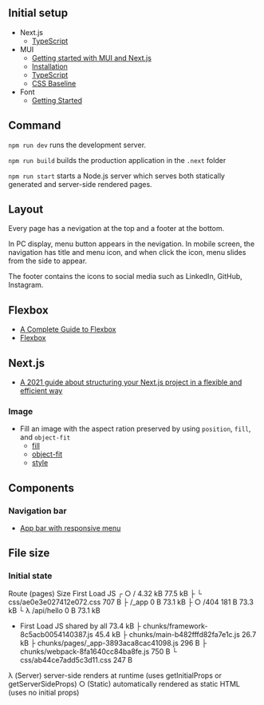 
## Initial setup

- Next.js
  - [TypeScript](https://nextjs.org/docs/basic-features/typescript)
- MUI
  - [Getting started with MUI and Next.js](https://blog.logrocket.com/getting-started-with-mui-and-next-js/)
  - [Installation](https://mui.com/material-ui/getting-started/installation/)
  - [TypeScript](https://mui.com/material-ui/guides/typescript/)
  - [CSS Baseline](https://mui.com/material-ui/react-css-baseline/)
- Font
  - [Getting Started](https://fontsource.org/docs/getting-started)

## Command

`npm run dev` runs the development server.

`npm run build` builds the production application in the `.next` folder

`npm run start` starts a Node.js server which serves both statically generated and server-side rendered pages.

## Layout

Every page has a nevigation at the top and a footer at the bottom.

In PC display, menu button appears in the nevigation. In mobile screen, the navigation has title and menu icon, and when click the icon, menu slides from the side to appear.

The footer contains the icons to social media such as LinkedIn, GitHub, Instagram.

## Flexbox

- [A Complete Guide to Flexbox](https://css-tricks.com/snippets/css/a-guide-to-flexbox/)
- [Flexbox](https://mui.com/system/flexbox/)

## Next.js

- [A 2021 guide about structuring your Next.js project in a flexible and efficient way](https://dev.to/vadorequest/a-2021-guide-about-structuring-your-next-js-project-in-a-flexible-and-efficient-way-472)

### Image

- Fill an image with the aspect ration preserved by using `position`, `fill`, and `object-fit`
  - [fill](https://nextjs.org/docs/api-reference/next/image#fill)
  - [object-fit](https://developer.mozilla.org/en-US/docs/Web/CSS/object-fit)
  - [style](https://reactjs.org/docs/dom-elements.html#style)

## Components

### Navigation bar

- [App bar with responsive menu](https://mui.com/material-ui/react-app-bar/#app-bar-with-responsive-menu)

## File size

### Initial state

Route (pages)                              Size     First Load JS
┌ ○ /                                      4.32 kB        77.5 kB
├   └ css/ae0e3e027412e072.css             707 B
├   /_app                                  0 B            73.1 kB
├ ○ /404                                   181 B          73.3 kB
└ λ /api/hello                             0 B            73.1 kB
+ First Load JS shared by all              73.4 kB
  ├ chunks/framework-8c5acb0054140387.js   45.4 kB
  ├ chunks/main-b482fffd82fa7e1c.js        26.7 kB
  ├ chunks/pages/_app-3893aca8cac41098.js  296 B
  ├ chunks/webpack-8fa1640cc84ba8fe.js     750 B
  └ css/ab44ce7add5c3d11.css               247 B

λ  (Server)  server-side renders at runtime (uses getInitialProps or getServerSideProps)
○  (Static)  automatically rendered as static HTML (uses no initial props)